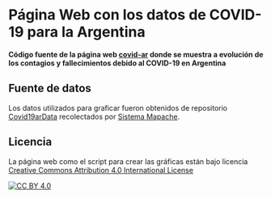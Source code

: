 # Página Web con los datos de COVID-19 para la Argentina

**Código fuente de la página web [covid-ar]() donde se muestra a evolución de
los contagios y fallecimientos debido al COVID-19 en Argentina**

## Fuente de datos

Los datos utilizados para graficar fueron obtenidos de repositorio
[Covid19arData](https://github.com/SistemasMapache/Covid19arData) recolectados
por [Sistema Mapache](https://smapache.com.ar/es/).

## Licencia

La página web como el script para crear las gráficas están bajo licencia
[Creative Commons Attribution 4.0 International License][cc-by]

[![CC BY 4.0][cc-by-image]][cc-by]

[cc-by]: http://creativecommons.org/licenses/by/4.0/
[cc-by-image]: https://i.creativecommons.org/l/by/4.0/88x31.png
